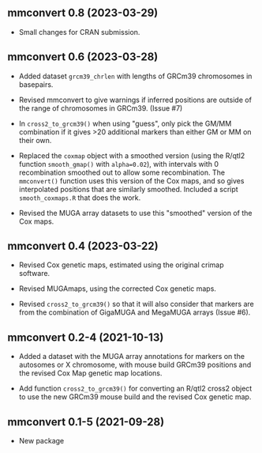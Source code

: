 ## mmconvert 0.8 (2023-03-29)

- Small changes for CRAN submission.


## mmconvert 0.6 (2023-03-28)

- Added dataset `grcm39_chrlen` with lengths of GRCm39 chromosomes
  in basepairs.

- Revised mmconvert to give warnings if inferred positions are outside
  of the range of chromosomes in GRCm39. (Issue #7)

- In `cross2_to_grcm39()` when using "guess", only pick the GM/MM
  combination if it gives >20 additional markers than either GM or MM
  on their own.

- Replaced the `coxmap` object with a smoothed version (using the
  R/qtl2 function `smooth_gmap()` with `alpha=0.02`), with intervals
  with 0 recombination smoothed out to allow some recombination. The `mmconvert()`
  function uses this version of the Cox maps, and so gives
  interpolated positions that are similarly smoothed.
  Included a script `smooth_coxmaps.R` that does the work.

- Revised the MUGA array datasets to use this "smoothed" version of the
  Cox maps.


## mmconvert 0.4 (2023-03-22)

- Revised Cox genetic maps, estimated using the original crimap software.

- Revised MUGAmaps, using the corrected Cox genetic maps.

- Revised `cross2_to_grcm39()` so that it will also consider that
  markers are from the combination of GigaMUGA and MegaMUGA arrays
  (Issue #6).


## mmconvert 0.2-4 (2021-10-13)

- Added a dataset with the MUGA array annotations for markers on the
  autosomes or X chromosome, with mouse build GRCm39 positions and
  the revised Cox Map genetic map locations.

- Add function `cross2_to_grcm39()` for converting an R/qtl2 cross2
  object to use the new GRCm39 mouse build and the revised Cox genetic
  map.


## mmconvert 0.1-5 (2021-09-28)

- New package
